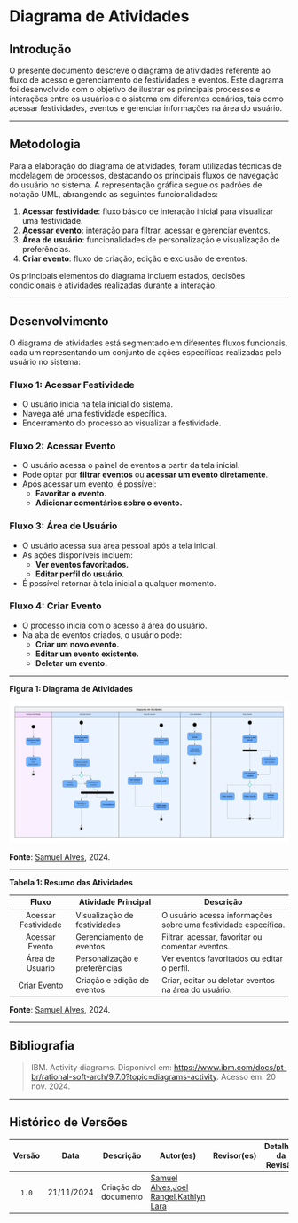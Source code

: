 # **Diagrama de Atividades**

## **Introdução**

O presente documento descreve o diagrama de atividades referente ao fluxo de acesso e gerenciamento de festividades e eventos. Este diagrama foi desenvolvido com o objetivo de ilustrar os principais processos e interações entre os usuários e o sistema em diferentes cenários, tais como acessar festividades, eventos e gerenciar informações na área do usuário.

---

## **Metodologia**

Para a elaboração do diagrama de atividades, foram utilizadas técnicas de modelagem de processos, destacando os principais fluxos de navegação do usuário no sistema. A representação gráfica segue os padrões de notação UML, abrangendo as seguintes funcionalidades:

1. **Acessar festividade**: fluxo básico de interação inicial para visualizar uma festividade.
2. **Acessar evento**: interação para filtrar, acessar e gerenciar eventos.
3. **Área de usuário**: funcionalidades de personalização e visualização de preferências.
4. **Criar evento**: fluxo de criação, edição e exclusão de eventos.

Os principais elementos do diagrama incluem estados, decisões condicionais e atividades realizadas durante a interação.

---

## **Desenvolvimento**

O diagrama de atividades está segmentado em diferentes fluxos funcionais, cada um representando um conjunto de ações específicas realizadas pelo usuário no sistema:

### **Fluxo 1: Acessar Festividade**
- O usuário inicia na tela inicial do sistema.
- Navega até uma festividade específica.
- Encerramento do processo ao visualizar a festividade.

### **Fluxo 2: Acessar Evento**
- O usuário acessa o painel de eventos a partir da tela inicial.
- Pode optar por **filtrar eventos** ou **acessar um evento diretamente**.
- Após acessar um evento, é possível:
  - **Favoritar o evento.**
  - **Adicionar comentários sobre o evento.**

### **Fluxo 3: Área de Usuário**
- O usuário acessa sua área pessoal após a tela inicial.
- As ações disponíveis incluem:
  - **Ver eventos favoritados.**
  - **Editar perfil do usuário.**
- É possível retornar à tela inicial a qualquer momento.

### **Fluxo 4: Criar Evento**
- O processo inicia com o acesso à área do usuário.
- Na aba de eventos criados, o usuário pode:
  - **Criar um novo evento.**
  - **Editar um evento existente.**
  - **Deletar um evento.**

---

**Figura 1: Diagrama de Atividades**

![Diagrama de Atividades](docs/assets/diagrama-de-atividades/diagrama-de-atividades.jpg)

**Fonte**: [Samuel Alves][SamuelGH], 2024.

---

**Tabela 1: Resumo das Atividades**

| **Fluxo**         | **Atividade Principal**         | **Descrição**                                                                 |
| :----------------: | ------------------------------- | ----------------------------------------------------------------------------- |
| Acessar Festividade | Visualização de festividades    | O usuário acessa informações sobre uma festividade específica.                |
| Acessar Evento      | Gerenciamento de eventos       | Filtrar, acessar, favoritar ou comentar eventos.                              |
| Área de Usuário     | Personalização e preferências  | Ver eventos favoritados ou editar o perfil.                                   |
| Criar Evento        | Criação e edição de eventos    | Criar, editar ou deletar eventos na área do usuário.                          |

**Fonte**: [Samuel Alves][SamuelGH], 2024.

---

## **Bibliografia**

> IBM. Activity diagrams. Disponível em: https://www.ibm.com/docs/pt-br/rational-soft-arch/9.7.0?topic=diagrams-activity. Acesso em: 20 nov. 2024.
---

## **Histórico de Versões**

| **Versão** | **Data**       | **Descrição**               | **Autor(es)**       | **Revisor(es)** | **Detalhes da Revisão** |
| :--------: | -------------- | --------------------------- | ------------------- | --------------- | ----------------------- |
| `1.0`      | 21/11/2024     | Criação do documento        | [Samuel Alves][SamuelGH],[Joel Rangel][JoelGH],[Kathlyn Lara][KathlynGH] |  |  |

[AnaGH]: https://github.com/analufernanndess  
[CainaGH]: https://github.com/freitasc  
[PabloGH]: https://github.com/pabloheika
[AnaGH]: https://github.com/analufernanndess
[CainaGH]: https://github.com/freitasc
[ClaudioGH]: https://github.com/claudiohsc
[EliasGH]: https://github.com/EliasOliver21
[GuilhermeGH]: https://github.com/gmeister18
[JoelGH]: https://github.com/JoelSRangel
[KathlynGH]: https://github.com/klmurussi
[PabloGH]: https://github.com/pabloheika
[PedroRGH]: https://github.com/pedro-rodiguero
[PedroPGH]: https://github.com/Pedrin0030
[SamuelGH]: https://github.com/samuelalvess
[TalesGH]: https://github.com/TalesRG
